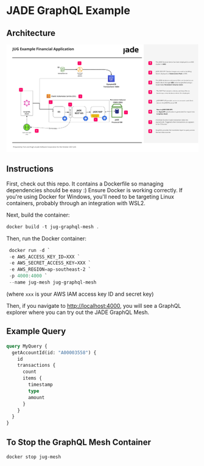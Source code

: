 # JADE GraphQL Example

## Architecture

![Alt text](architecture.jpg?raw=true "JUG Architectural Diagram")

## Instructions

First, check out this repo. It contains a Dockerfile so managing dependencies should be easy :) Ensure Docker is working correctly. If you're using Docker for Windows, you'll need to be targeting Linux containers, probably through an integration with WSL2.

Next, build the container:

```powershell
docker build -t jug-graphql-mesh .
```

Then, run the Docker container:

```powershell
 docker run -d `
 -e AWS_ACCESS_KEY_ID=XXX `
 -e AWS_SECRET_ACCESS_KEY=XXX `
 -e AWS_REGION=ap-southeast-2 `
 -p 4000:4000 `
 --name jug-mesh jug-graphql-mesh 
```

(where `xxx` is your AWS IAM access key ID and secret key)

Then, if you navigate to <http://localhost:4000>, you will see a GraphQL explorer where you can try out the JADE GraphQL Mesh.

## Example Query

```graphql
query MyQuery {
  getAccountId(id: "A00003558") {
    id
    transactions {
      count
      items {
        timestamp
        type
        amount
      }
    }
  }
}
```

## To Stop the GraphQL Mesh Container

```powershell
docker stop jug-mesh
```
